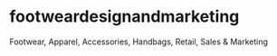 # footweardesignandmarketing
Footwear, Apparel, Accessories, Handbags, Retail, Sales &amp; Marketing
